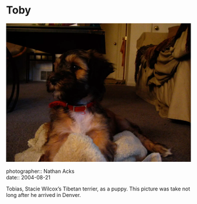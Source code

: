 # Toby

![Tobias, Stacie Wilcox’s Tibetan terrier, laying on the floor of her living room shortly after arriving in Denver](assets/2004-08-21-toby.webp)

photographer:: Nathan Acks  
date:: 2004-08-21

Tobias, Stacie Wilcox’s Tibetan terrier, as a puppy. This picture was take not long after he arrived in Denver.
